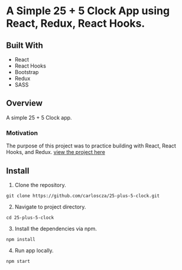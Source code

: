 # A Simple 25 + 5 Clock App using React, Redux, React Hooks.

## Built With

- React
- React Hooks
- Bootstrap
- Redux
- SASS

## Overview

A simple 25 + 5 Clock app.

### Motivation

The purpose of this project was to practice building with React, React Hooks, and Redux.
[view the project here](https://carloscza.github.io/25-plus-5-clock/)

## Install

1. Clone the repository.

```
git clone https://github.com/carloscza/25-plus-5-clock.git

```

2. Navigate to project directory.

```
cd 25-plus-5-clock

```

3. Install the dependencies via npm.

```
npm install

```

4. Run app locally.

```
npm start

```
